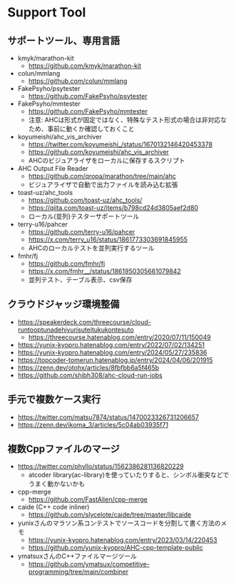 # Support Tool

## サポートツール、専用言語

- kmyk/marathon-kit
  - https://github.com/kmyk/marathon-kit
- colun/mmlang
  - https://github.com/colun/mmlang
- FakePsyho/psytester
  - https://github.com/FakePsyho/psytester
- FakePsyho/mmtester
  - https://github.com/FakePsyho/mmtester
  - 注意: AHCは形式が固定ではなく、特殊なテスト形式の場合は非対応なため、事前に動くか確認しておくこと
- koyumeishi/ahc_vis_archiver
  - https://twitter.com/koyumeishi_/status/1670132146420453378
  - https://github.com/koyumeishi/ahc_vis_archiver
  - AHCのビジュアライザをローカルに保存するスクリプト
- AHC Output File Reader
  - https://github.com/qropa/marathon/tree/main/ahc
  - ビジュアライザで自動で出力ファイルを読み込む拡張
- toast-uz/ahc_tools
  - https://github.com/toast-uz/ahc_tools/
  - https://qiita.com/toast-uz/items/b798cd24d3805aef2d80
  - ローカル(並列)テスターサポートツール
- terry-u16/pahcer
  - https://github.com/terry-u16/pahcer
  - https://x.com/terry_u16/status/1861773303691845955
  - AHCのローカルテストを並列実行するツール
- fmhr/fj
  - https://github.com/fmhr/fj
  - https://x.com/fmhr__/status/1861950305661079842
  - 並列テスト、テーブル表示、csv保存

## クラウドジャッジ環境整備

- https://speakerdeck.com/threecourse/cloud-runtooptunadehiyurisuteitukukontesuto
  - https://threecourse.hatenablog.com/entry/2020/07/11/150049
- https://yunix-kyopro.hatenablog.com/entry/2022/07/02/134251
- https://yunix-kyopro.hatenablog.com/entry/2024/05/27/235836
- https://topcoder-tomerun.hatenablog.jp/entry/2024/04/06/201915
- https://zenn.dev/otohx/articles/8fbfbb6a5f465b
- https://github.com/shibh308/ahc-cloud-run-jobs

## 手元で複数ケース実行

- https://twitter.com/matsu7874/status/1470023326731206657
- https://zenn.dev/ikoma_3/articles/5c04ab03935f71

## 複数Cppファイルのマージ

- https://twitter.com/phyllo/status/1562386281136820229
  - atcoder library(ac-library)を使っていたりすると、シンボル衝突などでうまく動かないかも
- cpp-merge
  - https://github.com/FastAlien/cpp-merge
- caide (C++ code inliner)
  - https://github.com/slycelote/caide/tree/master/libcaide
- yunixさんのマラソン系コンテストでソースコードを分割して書く方法のメモ
  - https://yunix-kyopro.hatenablog.com/entry/2023/03/14/220453
  - https://github.com/yunix-kyopro/AHC-cpp-template-public
- ymatsuxさんのC++ファイルマージツール
  - https://github.com/ymatsux/competitive-programming/tree/main/combiner
